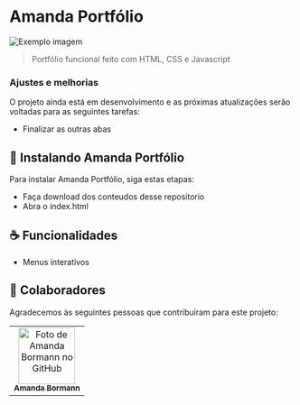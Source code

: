 # Amanda Portfólio 

<img src="imagem.png" alt="Exemplo imagem">

> Portfólio funcional feito com HTML, CSS e Javascript

### Ajustes e melhorias

O projeto ainda está em desenvolvimento e as próximas atualizações serão voltadas para as seguintes tarefas:

- Finalizar as outras abas

## 🚀 Instalando Amanda Portfólio

Para instalar Amanda Portfólio, siga estas etapas:

- Faça download dos conteudos desse repositorio
- Abra o index.html

## ☕ Funcionalidades

- Menus interativos
  
## 🤝 Colaboradores

Agradecemos às seguintes pessoas que contribuíram para este projeto:

<table>
  <tr>
    <td align="center">
      <a href="#" title="defina o título do link">
        <img src="https://avatars.githubusercontent.com/u/205168124?v=4" width="100px;" alt="Foto de Amanda Bormann no GitHub"/><br>
        <sub>
          <b>Amanda Bormann</b>
        </sub>
      </a>
    </td>
  
